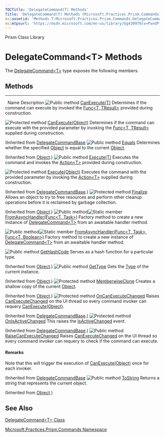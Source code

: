 ```yaml
---
TOCTitle: 'DelegateCommand(T) Methods'
Title: 'DelegateCommand(T) Methods (Microsoft.Practices.Prism.Commands)'
ms:assetid: 'Methods.T:Microsoft.Practices.Prism.Commands.DelegateCommand\`1'
ms:mtpsurl: 'https://msdn.microsoft.com/en-us/library/Gg430978(v=PandP.50)'
---
```


Prism Class Library

# DelegateCommand&lt;T&gt; Methods

The [DelegateCommand&lt;T&gt;](https://msdn.microsoft.com/en-us/library/gg431410(v=pandp.50)) type exposes the following members.

## Methods
-------

<span id="methodTableToggle"></span>
 
Name
Description
![](https://msdn.microsoft.com/en-us/Gg430978.pubmethod(en-us,PandP.50).gif "Public method")
[CanExecute(T)](https://msdn.microsoft.com/en-us/library/gg405763(v=pandp.50))
Determines if the command can execute by invoked the [Func&lt;T, TResult&gt;](http://msdn2.microsoft.com/en-us/library/bb549151) provided during construction.

![](https://msdn.microsoft.com/en-us/Gg430978.protmethod(en-us,PandP.50).gif "Protected method")
[CanExecute(Object)](https://msdn.microsoft.com/en-us/library/microsoft.practices.prism.commands.delegatecommandbase.canexecute(v=pandp.50))
Determines if the command can execute with the provided parameter by invoking the [Func&lt;T, TResult&gt;](http://msdn2.microsoft.com/en-us/library/bb549151) supplied during construction.

(Inherited from [DelegateCommandBase](https://msdn.microsoft.com/en-us/library/microsoft.practices.prism.commands.delegatecommandbase(v=pandp.50))
![](https://msdn.microsoft.com/en-us/Gg430978.pubmethod(en-us,PandP.50).gif "Public method")
[Equals](http://msdn2.microsoft.com/en-us/library/bsc2ak47)
Determines whether the specified [Object](http://msdn2.microsoft.com/en-us/library/e5kfa45b) is equal to the current [Object](http://msdn2.microsoft.com/en-us/library/e5kfa45b).

(Inherited from [Object](http://msdn2.microsoft.com/en-us/library/e5kfa45b).)
![](https://msdn.microsoft.com/en-us/Gg430978.pubmethod(en-us,PandP.50).gif "Public method")
[Execute(T)](https://msdn.microsoft.com/en-us/library/gg405764(v=pandp.50))
Executes the command and invokes the [Action&lt;T&gt;](http://msdn2.microsoft.com/en-us/library/018hxwa8) provided during construction.

![](https://msdn.microsoft.com/en-us/Gg430978.protmethod(en-us,PandP.50).gif "Protected method")
[Execute(Object)](https://msdn.microsoft.com/en-us/library/microsoft.practices.prism.commands.delegatecommandbase.execute(v=pandp.50))
Executes the command with the provided parameter by invoking the [Action&lt;T&gt;](http://msdn2.microsoft.com/en-us/library/018hxwa8) supplied during construction.

(Inherited from [DelegateCommandBase](https://msdn.microsoft.com/en-us/library/microsoft.practices.prism.commands.delegatecommandbase(v=pandp.50)).)
![](https://msdn.microsoft.com/en-us/Gg430978.protmethod(en-us,PandP.50).gif "Protected method")
[Finalize](http://msdn2.microsoft.com/en-us/library/4k87zsw7)
Allows an object to try to free resources and perform other cleanup operations before it is reclaimed by garbage collection.

(Inherited from [Object](http://msdn2.microsoft.com/en-us/library/e5kfa45b).)
![](https://msdn.microsoft.com/en-us/Gg430978.pubmethod(en-us,PandP.50).gif "Public method")![](https://msdn.microsoft.com/en-us/Gg430978.static(en-us,PandP.50).gif "Static member")
[FromAsyncHandler(Func&lt;T, Task&gt;)](https://msdn.microsoft.com/en-us/library/dn736266(v=pandp.50))
Factory method to create a new instance of [DelegateCommand&lt;T&gt;](https://msdn.microsoft.com/en-us/library/gg431410(v=pandp.50)) from an awaitable handler method.

![](https://msdn.microsoft.com/en-us/Gg430978.pubmethod(en-us,PandP.50).gif "Public method")![](https://msdn.microsoft.com/en-us/Gg430978.static(en-us,PandP.50).gif "Static member")
[FromAsyncHandler(Func&lt;T, Task&gt;, Func&lt;T, Boolean&gt;)](https://msdn.microsoft.com/en-us/library/dn736309(v=pandp.50))
Factory method to create a new instance of [DelegateCommand&lt;T&gt;](https://msdn.microsoft.com/en-us/library/gg431410(v=pandp.50)) from an awaitable handler method.

![](https://msdn.microsoft.com/en-us/Gg430978.pubmethod(en-us,PandP.50).gif "Public method")
[GetHashCode](http://msdn2.microsoft.com/en-us/library/zdee4b3y)
Serves as a hash function for a particular type.

(Inherited from [Object](http://msdn2.microsoft.com/en-us/library/e5kfa45b).)
![](https://msdn.microsoft.com/en-us/Gg430978.pubmethod(en-us,PandP.50).gif "Public method")
[GetType](http://msdn2.microsoft.com/en-us/library/dfwy45w9)
Gets the [Type](http://msdn2.microsoft.com/en-us/library/42892f65) of the current instance.

(Inherited from [Object](http://msdn2.microsoft.com/en-us/library/e5kfa45b).)
![](https://msdn.microsoft.com/en-us/Gg430978.protmethod(en-us,PandP.50).gif "Protected method")
[MemberwiseClone](http://msdn2.microsoft.com/en-us/library/57ctke0a)
Creates a shallow copy of the current [Object](http://msdn2.microsoft.com/en-us/library/e5kfa45b).

(Inherited from [Object](http://msdn2.microsoft.com/en-us/library/e5kfa45b).)
![](https://msdn.microsoft.com/en-us/Gg430978.protmethod(en-us,PandP.50).gif "Protected method")
[OnCanExecuteChanged](https://msdn.microsoft.com/en-us/library/microsoft.practices.prism.commands.delegatecommandbase.oncanexecutechanged(v=pandp.50))
Raises [CanExecuteChanged](http://msdn2.microsoft.com/en-us/library/ms523106) on the UI thread so every command invoker can requery [CanExecute(Object)](http://msdn2.microsoft.com/en-us/library/ms604093).

(Inherited from [DelegateCommandBase](https://msdn.microsoft.com/en-us/library/microsoft.practices.prism.commands.delegatecommandbase(v=pandp.50)).)
![](https://msdn.microsoft.com/en-us/Gg430978.protmethod(en-us,PandP.50).gif "Protected method")
[OnIsActiveChanged](https://msdn.microsoft.com/en-us/library/microsoft.practices.prism.commands.delegatecommandbase.onisactivechanged(v=pandp.50))
This raises the [IsActiveChanged](https://msdn.microsoft.com/en-us/library/microsoft.practices.prism.commands.delegatecommandbase.isactivechanged(v=pandp.50)) event.

(Inherited from [DelegateCommandBase](https://msdn.microsoft.com/en-us/library/microsoft.practices.prism.commands.delegatecommandbase(v=pandp.50)).)
![](https://msdn.microsoft.com/en-us/Gg430978.pubmethod(en-us,PandP.50).gif "Public method")
[RaiseCanExecuteChanged](https://msdn.microsoft.com/en-us/library/microsoft.practices.prism.commands.delegatecommandbase.raisecanexecutechanged(v=pandp.50))
Raises [CanExecuteChanged](https://msdn.microsoft.com/en-us/library/microsoft.practices.prism.commands.delegatecommandbase.canexecutechanged(v=pandp.50)) on the UI thread so every command invoker can requery to check if the command can execute.

#### Remarks

<span id="remarksToggle"></span>Note that this will trigger the execution of [CanExecute(Object)](https://msdn.microsoft.com/en-us/library/microsoft.practices.prism.commands.delegatecommandbase.canexecute(v=pandp.50)) once for each invoker.

(Inherited from [DelegateCommandBase](https://msdn.microsoft.com/en-us/library/microsoft.practices.prism.commands.delegatecommandbase(v=pandp.50).)
![](https://msdn.microsoft.com/en-us/Gg430978.pubmethod(en-us,PandP.50).gif "Public method")
[ToString](http://msdn2.microsoft.com/en-us/library/7bxwbwt2)
Returns a string that represents the current object.

(Inherited from [Object](http://msdn2.microsoft.com/en-us/library/e5kfa45b).)

## See Also

<span id="seeAlsoToggle"></span>
[DelegateCommand&lt;T&gt; Class](https://msdn.microsoft.com/en-us/library/gg431410(v=pandp.50))

[Microsoft.Practices.Prism.Commands Namespace](https://msdn.microsoft.com/en-us/library/microsoft.practices.prism.commands(v=pandp.50))
